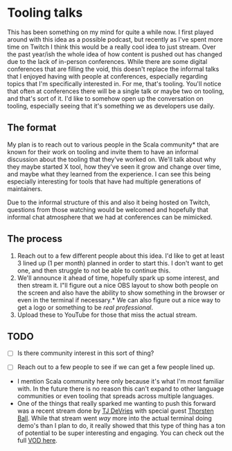 # Tooling talks

This has been something on my mind for quite a while now. I first played around
with this idea as a possible podcast, but recently as I've spent more time on
Twitch I think this would be a really cool idea to just stream. Over the past
year/ish the whole idea of how content is pushed out has changed due to the lack
of in-person conferences. While there are some digital conferences that are
filling the void, this doesn't replace the informal talks that I enjoyed having
with people at conferences, especially regarding topics that I'm specifically
interested in. For me, that's tooling. You'll notice that often at conferences
there will be a single talk or maybe two on tooling, and that's sort of it. I'd
like to somehow open up the conversation on tooling, especially seeing that it's
something we as developers use daily.

## The format

My plan is to reach out to various people in the Scala community* that are known
for their work on tooling and invite them to have an informal discussion about
the tooling that they've worked on. We'll talk about why they maybe started X
tool, how they've seen it grow and change over time, and maybe what they learned
from the experience. I can see this being especially interesting for tools that
have had multiple generations of maintainers.

Due to the informal structure of this and also it being hosted on Twitch,
questions from those watching would be welcomed and hopefully that informal chat
atmosphere that we had at conferences can be mimicked.

## The process

1. Reach out to a few different people about this idea. I'd like to get at least
   3 lined up (1 per month) planned in order to start this. I don't want to get
   one, and then struggle to not be able to continue this.
2. We'll announce it ahead of time, hopefully spark up some interest, and then
   stream it. I"ll figure out a nice OBS layout to show both people on the
   screen and also have the ability to show something in the browser or even in
   the terminal if necessary.* We can also figure out a nice way to get a logo
   or something to be _real professional_.
3. Upload these to YouTube for those that miss the actual stream.


## TODO

- [ ] Is there community interest in this sort of thing?
- [ ] Reach out to a few people to see if we can get a few people lined up.


* I mention Scala community here only because it's what I'm most familiar with.
    In the future there is no reason this can't expand to other language
    communities or even tooling that spreads across multiple languages.
* One of the things that really sparked me wanting to push this forward was a
    recent stream done by [TJ DeVries](https://www.twitch.tv/teej_dv) with
    special guest [Thorsten Ball](https://twitter.com/thorstenball). While that
    stream went _way_ more into the actual terminal doing demo's than I plan to
    do, it really showed that this type of thing has a ton of potential to be
    super interesting and engaging. You can check out the full [VOD
    here](https://www.youtube.com/watch?v=u6EKq6z0CRU&t=1105s).
